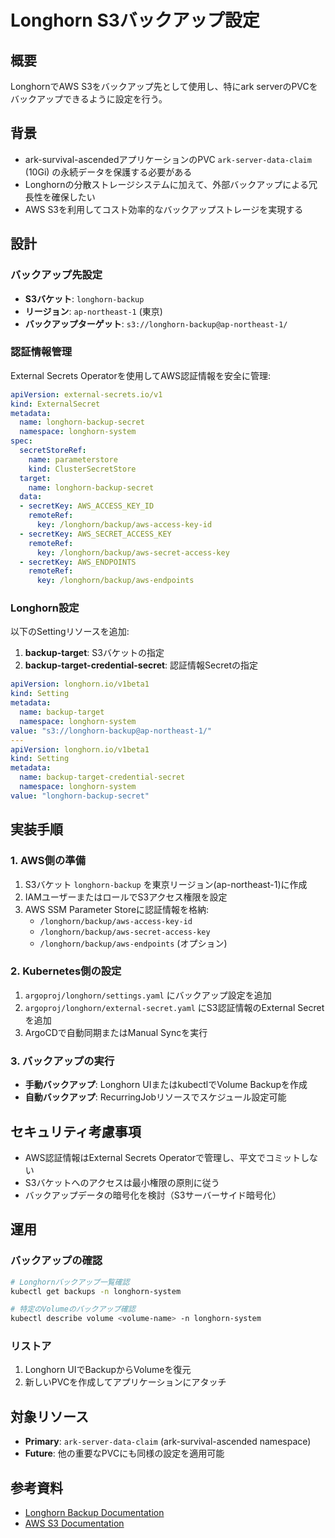 # Longhorn S3バックアップ設定

## 概要

LonghornでAWS S3をバックアップ先として使用し、特にark serverのPVCをバックアップできるように設定を行う。

## 背景

- ark-survival-ascendedアプリケーションのPVC `ark-server-data-claim` (10Gi) の永続データを保護する必要がある
- Longhornの分散ストレージシステムに加えて、外部バックアップによる冗長性を確保したい
- AWS S3を利用してコスト効率的なバックアップストレージを実現する

## 設計

### バックアップ先設定

- **S3バケット**: `longhorn-backup`
- **リージョン**: `ap-northeast-1` (東京)
- **バックアップターゲット**: `s3://longhorn-backup@ap-northeast-1/`

### 認証情報管理

External Secrets Operatorを使用してAWS認証情報を安全に管理:

```yaml
apiVersion: external-secrets.io/v1
kind: ExternalSecret
metadata:
  name: longhorn-backup-secret
  namespace: longhorn-system
spec:
  secretStoreRef:
    name: parameterstore
    kind: ClusterSecretStore
  target:
    name: longhorn-backup-secret
  data:
  - secretKey: AWS_ACCESS_KEY_ID
    remoteRef:
      key: /longhorn/backup/aws-access-key-id
  - secretKey: AWS_SECRET_ACCESS_KEY
    remoteRef:
      key: /longhorn/backup/aws-secret-access-key
  - secretKey: AWS_ENDPOINTS
    remoteRef:
      key: /longhorn/backup/aws-endpoints
```

### Longhorn設定

以下のSettingリソースを追加:

1. **backup-target**: S3バケットの指定
2. **backup-target-credential-secret**: 認証情報Secretの指定

```yaml
apiVersion: longhorn.io/v1beta1
kind: Setting
metadata:
  name: backup-target
  namespace: longhorn-system
value: "s3://longhorn-backup@ap-northeast-1/"
---
apiVersion: longhorn.io/v1beta1
kind: Setting
metadata:
  name: backup-target-credential-secret
  namespace: longhorn-system
value: "longhorn-backup-secret"
```

## 実装手順

### 1. AWS側の準備

1. S3バケット `longhorn-backup` を東京リージョン(ap-northeast-1)に作成
2. IAMユーザーまたはロールでS3アクセス権限を設定
3. AWS SSM Parameter Storeに認証情報を格納:
   - `/longhorn/backup/aws-access-key-id`
   - `/longhorn/backup/aws-secret-access-key`
   - `/longhorn/backup/aws-endpoints` (オプション)

### 2. Kubernetes側の設定

1. `argoproj/longhorn/settings.yaml` にバックアップ設定を追加
2. `argoproj/longhorn/external-secret.yaml` にS3認証情報のExternal Secretを追加
3. ArgoCDで自動同期またはManual Syncを実行

### 3. バックアップの実行

- **手動バックアップ**: Longhorn UIまたはkubectlでVolume Backupを作成
- **自動バックアップ**: RecurringJobリソースでスケジュール設定可能

## セキュリティ考慮事項

- AWS認証情報はExternal Secrets Operatorで管理し、平文でコミットしない
- S3バケットへのアクセスは最小権限の原則に従う
- バックアップデータの暗号化を検討（S3サーバーサイド暗号化）

## 運用

### バックアップの確認

```bash
# Longhornバックアップ一覧確認
kubectl get backups -n longhorn-system

# 特定のVolumeのバックアップ確認
kubectl describe volume <volume-name> -n longhorn-system
```

### リストア

1. Longhorn UIでBackupからVolumeを復元
2. 新しいPVCを作成してアプリケーションにアタッチ

## 対象リソース

- **Primary**: `ark-server-data-claim` (ark-survival-ascended namespace)
- **Future**: 他の重要なPVCにも同様の設定を適用可能

## 参考資料

- [Longhorn Backup Documentation](https://longhorn.io/docs/latest/snapshots-and-backups/backup-and-restore/set-backup-target/)
- [AWS S3 Documentation](https://docs.aws.amazon.com/s3/)
